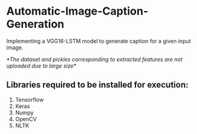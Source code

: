 # Automatic-Image-Caption-Generation
Implementing a VGG16-LSTM model to generate caption for a given input image.

*\*The dataset and pickles corresponding to extracted features are not uploaded due to large size\**

## Libraries required to be installed for execution:
<ol>
  <li>Tensorflow</li>
  <li>Keras</li>
  <li>Numpy</li>
  <li>OpenCV</li>
  <li>NLTK</li>
</ol>
